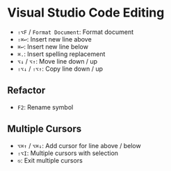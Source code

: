 # Visual Studio Code Editing

- `⇧⌥F` / `Format Document`: Format document
- `⇧⌘↩`: Insert new line above
- `⌘↩`: Insert new line below
- `⌘.`: Insert spelling replacement
- `⌥↓` / `⌥↑`: Move line down / up
- `⇧⌥↓` / `⇧⌥↑`: Copy line down / up

## Refactor

- `F2`: Rename symbol

## Multiple Cursors

- `⌥⌘↑` / `⌥⌘↓`: Add cursor for line above / below
- `⇧⌥I`: Multiple cursors with selection
- `⎋`: Exit multiple cursors
